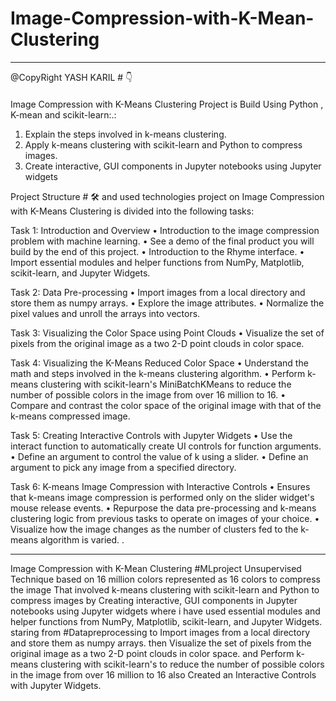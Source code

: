 # Image-Compression-with-K-Mean-Clustering


________________________________________
@CopyRight YASH KARIL # 👇
#### 
Image Compression with K-Means Clustering Project is Build Using Python , K-mean and scikit-learn:.:
1.	Explain the steps involved in k-means clustering.
2.	Apply k-means clustering with scikit-learn and Python to compress images.
3.	Create interactive, GUI components in Jupyter notebooks using Jupyter widgets


Project Structure # 🛠️ and used technologies
project on Image Compression with K-Means Clustering is divided into the following tasks:

Task 1: Introduction and Overview
•	Introduction to the image compression problem with machine learning.
•	See a demo of the final product you will build by the end of this project.
•	Introduction to the Rhyme interface.
•	Import essential modules and helper functions from NumPy, Matplotlib, scikit-learn, and Jupyter Widgets.

Task 2: Data Pre-processing
•	Import images from a local directory and store them as numpy arrays.
•	Explore the image attributes.
•	Normalize the pixel values and unroll the arrays into vectors.

Task 3: Visualizing the Color Space using Point Clouds 
•	Visualize the set of pixels from the original image as a two 2-D point clouds in color space.

Task 4: Visualizing the K-Means Reduced Color Space
•	Understand the math and steps involved in the k-means clustering algorithm.
•	Perform k-means clustering with scikit-learn's MiniBatchKMeans to reduce the number of possible colors in the image from over 16 million to 16.
•	Compare and contrast the color space of the original image with that of the k-means compressed image.

Task 5: Creating Interactive Controls with Jupyter Widgets
•	Use the interact function to automatically create UI controls for function arguments.
•	Define an argument to control the value of k using a slider.
•	Define an argument to pick any image from a specified directory.

Task 6: K-means Image Compression with Interactive Controls
•	Ensures that k-means image compression is performed only on the slider widget's mouse release events.
•	Repurpose the data pre-processing and k-means clustering logic from previous tasks to operate on images of your choice.
•	Visualize how the image changes as the number of clusters fed to the k-means algorithm is varied.
.
________________________________________

Image Compression with K-Mean Clustering #MLproject Unsupervised Technique based on 16 million colors represented as 16 colors to compress the image
That involved k-means clustering with scikit-learn and Python to compress images by Creating interactive, GUI components in Jupyter notebooks using Jupyter widgets
where i have used  essential modules and helper functions from NumPy, Matplotlib, scikit-learn, and Jupyter Widgets.
staring from #Datapreprocessing to Import images from a local directory and store them as numpy arrays. then
Visualize the set of pixels from the original image as a two 2-D point clouds in color space. and Perform k-means clustering with scikit-learn's  to reduce the number of possible colors in the image from over 16 million to 16 
also Created an Interactive Controls with Jupyter Widgets.

 
 
 
 
 
 
 
 
